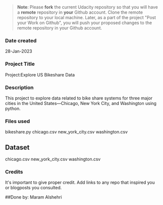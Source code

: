 >**Note**: Please **fork** the current Udacity repository so that you will have a **remote** repository in **your** Github account. Clone the remote repository to your local machine. Later, as a part of the project "Post your Work on Github", you will push your proposed changes to the remote repository in your Github account.

### Date created
28-Jan-2023

### Project Title
Project:Explore US Bikeshare Data

### Description
This project to explore data related to bike share systems for three major cities in the United States—Chicago, New York City, and Washington using python. 


### Files used
bikeshare.py
chicago.csv
new_york_city.csv
washington.csv

## Dataset
chicago.csv
new_york_city.csv
washington.csv

### Credits
It's important to give proper credit. Add links to any repo that inspired you or blogposts you consulted.

##Done by:
Maram Alshehri
